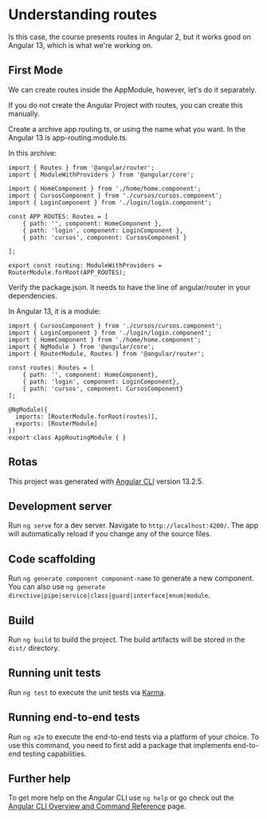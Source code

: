 # Understanding routes

Is this case, the course presents routes in Angular 2, but it works good on Angular 13, which is what we're working on.

## First Mode

We can create routes inside the AppModule, however, let's do it separately.

If you do not create the Angular Project with routes, you can create this manually.

Create a archive app.routing.ts, or using the name what you want. In the Angular 13 is app-routing.module.ts.

In this archive:

```
import { Routes } from '@angular/router';
import { ModuleWithProviders } from '@angular/core';

import { HomeComponent } from './home/home.component';
import { CursosComponent } from './cursos/cursos.component';
import { LoginComponent } from './login/login.component';

const APP_ROUTES: Routes = [
    { path: '', component: HomeComponent },
    { path: 'login', component: LoginComponent },
    { path: 'cursos', component: CursosComponent }

];

export const routing: ModuleWithProviders = RouterModule.forRoot(APP_ROUTES);

```

Verify the package.json. It needs to have the line of angular/router in your dependencies.

In Angular 13, it is a module:

```
import { CursosComponent } from './cursos/cursos.component';
import { LoginComponent } from './login/login.component';
import { HomeComponent } from './home/home.component';
import { NgModule } from '@angular/core';
import { RouterModule, Routes } from '@angular/router';

const routes: Routes = [
    { path: '', component: HomeComponent},
    { path: 'login', component: LoginComponent},
    { path: 'cursos', component: CursosComponent}
];

@NgModule({
  imports: [RouterModule.forRoot(routes)],
  exports: [RouterModule]
})
export class AppRoutingModule { }
```

## Rotas

This project was generated with [Angular CLI](https://github.com/angular/angular-cli) version 13.2.5.

## Development server

Run `ng serve` for a dev server. Navigate to `http://localhost:4200/`. The app will automatically reload if you change any of the source files.

## Code scaffolding

Run `ng generate component component-name` to generate a new component. You can also use `ng generate directive|pipe|service|class|guard|interface|enum|module`.

## Build

Run `ng build` to build the project. The build artifacts will be stored in the `dist/` directory.

## Running unit tests

Run `ng test` to execute the unit tests via [Karma](https://karma-runner.github.io).

## Running end-to-end tests

Run `ng e2e` to execute the end-to-end tests via a platform of your choice. To use this command, you need to first add a package that implements end-to-end testing capabilities.

## Further help

To get more help on the Angular CLI use `ng help` or go check out the [Angular CLI Overview and Command Reference](https://angular.io/cli) page.
